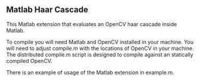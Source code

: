 
## Matlab Haar Cascade  

This Matlab extension that evaluates an OpenCV haar cascade inside Matlab.

To compile you will need Matlab and OpenCV installed in your machine. You will
need to adjust compile.m with the locations of OpenCV in your machine. The
distributed compile.m script is designed to compile against an statically
compiled OpenCV.

There is an example of usage of the Matlab extension in example.m.


